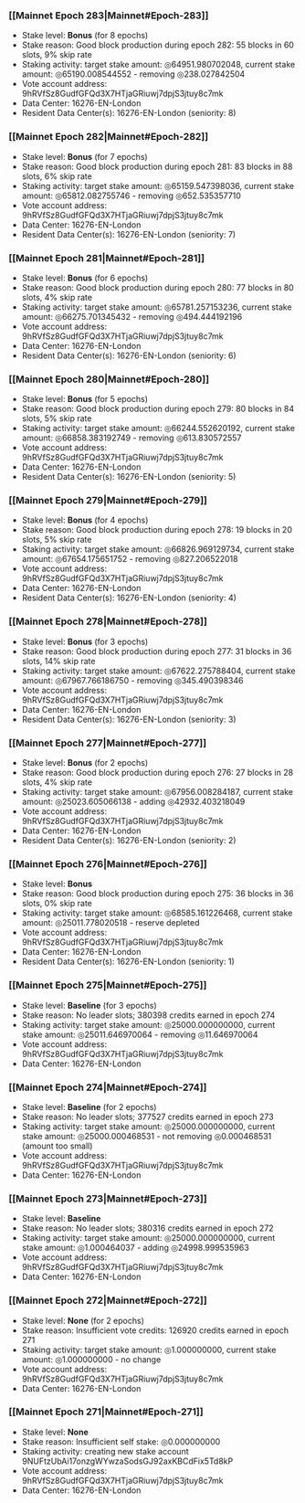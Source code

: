 ### [[Mainnet Epoch 283|Mainnet#Epoch-283]]
* Stake level: **Bonus** (for 8 epochs)
* Stake reason: Good block production during epoch 282: 55 blocks in 60 slots, 9% skip rate
* Staking activity: target stake amount: ◎64951.980702048, current stake amount: ◎65190.008544552 - removing ◎238.027842504
* Vote account address: 9hRVfSz8GudfGFQd3X7HTjaGRiuwj7dpjS3jtuy8c7mk
* Data Center: 16276-EN-London
* Resident Data Center(s): 16276-EN-London (seniority: 8)
### [[Mainnet Epoch 282|Mainnet#Epoch-282]]
* Stake level: **Bonus** (for 7 epochs)
* Stake reason: Good block production during epoch 281: 83 blocks in 88 slots, 6% skip rate
* Staking activity: target stake amount: ◎65159.547398036, current stake amount: ◎65812.082755746 - removing ◎652.535357710
* Vote account address: 9hRVfSz8GudfGFQd3X7HTjaGRiuwj7dpjS3jtuy8c7mk
* Data Center: 16276-EN-London
* Resident Data Center(s): 16276-EN-London (seniority: 7)
### [[Mainnet Epoch 281|Mainnet#Epoch-281]]
* Stake level: **Bonus** (for 6 epochs)
* Stake reason: Good block production during epoch 280: 77 blocks in 80 slots, 4% skip rate
* Staking activity: target stake amount: ◎65781.257153236, current stake amount: ◎66275.701345432 - removing ◎494.444192196
* Vote account address: 9hRVfSz8GudfGFQd3X7HTjaGRiuwj7dpjS3jtuy8c7mk
* Data Center: 16276-EN-London
* Resident Data Center(s): 16276-EN-London (seniority: 6)
### [[Mainnet Epoch 280|Mainnet#Epoch-280]]
* Stake level: **Bonus** (for 5 epochs)
* Stake reason: Good block production during epoch 279: 80 blocks in 84 slots, 5% skip rate
* Staking activity: target stake amount: ◎66244.552620192, current stake amount: ◎66858.383192749 - removing ◎613.830572557
* Vote account address: 9hRVfSz8GudfGFQd3X7HTjaGRiuwj7dpjS3jtuy8c7mk
* Data Center: 16276-EN-London
* Resident Data Center(s): 16276-EN-London (seniority: 5)
### [[Mainnet Epoch 279|Mainnet#Epoch-279]]
* Stake level: **Bonus** (for 4 epochs)
* Stake reason: Good block production during epoch 278: 19 blocks in 20 slots, 5% skip rate
* Staking activity: target stake amount: ◎66826.969129734, current stake amount: ◎67654.175651752 - removing ◎827.206522018
* Vote account address: 9hRVfSz8GudfGFQd3X7HTjaGRiuwj7dpjS3jtuy8c7mk
* Data Center: 16276-EN-London
* Resident Data Center(s): 16276-EN-London (seniority: 4)
### [[Mainnet Epoch 278|Mainnet#Epoch-278]]
* Stake level: **Bonus** (for 3 epochs)
* Stake reason: Good block production during epoch 277: 31 blocks in 36 slots, 14% skip rate
* Staking activity: target stake amount: ◎67622.275788404, current stake amount: ◎67967.766186750 - removing ◎345.490398346
* Vote account address: 9hRVfSz8GudfGFQd3X7HTjaGRiuwj7dpjS3jtuy8c7mk
* Data Center: 16276-EN-London
* Resident Data Center(s): 16276-EN-London (seniority: 3)
### [[Mainnet Epoch 277|Mainnet#Epoch-277]]
* Stake level: **Bonus** (for 2 epochs)
* Stake reason: Good block production during epoch 276: 27 blocks in 28 slots, 4% skip rate
* Staking activity: target stake amount: ◎67956.008284187, current stake amount: ◎25023.605066138 - adding ◎42932.403218049
* Vote account address: 9hRVfSz8GudfGFQd3X7HTjaGRiuwj7dpjS3jtuy8c7mk
* Data Center: 16276-EN-London
* Resident Data Center(s): 16276-EN-London (seniority: 2)
### [[Mainnet Epoch 276|Mainnet#Epoch-276]]
* Stake level: **Bonus**
* Stake reason: Good block production during epoch 275: 36 blocks in 36 slots, 0% skip rate
* Staking activity: target stake amount: ◎68585.161226468, current stake amount: ◎25011.778020518 - reserve depleted
* Vote account address: 9hRVfSz8GudfGFQd3X7HTjaGRiuwj7dpjS3jtuy8c7mk
* Data Center: 16276-EN-London
* Resident Data Center(s): 16276-EN-London (seniority: 1)
### [[Mainnet Epoch 275|Mainnet#Epoch-275]]
* Stake level: **Baseline** (for 3 epochs)
* Stake reason: No leader slots; 380398 credits earned in epoch 274
* Staking activity: target stake amount: ◎25000.000000000, current stake amount: ◎25011.646970064 - removing ◎11.646970064
* Vote account address: 9hRVfSz8GudfGFQd3X7HTjaGRiuwj7dpjS3jtuy8c7mk
* Data Center: 16276-EN-London
### [[Mainnet Epoch 274|Mainnet#Epoch-274]]
* Stake level: **Baseline** (for 2 epochs)
* Stake reason: No leader slots; 377527 credits earned in epoch 273
* Staking activity: target stake amount: ◎25000.000000000, current stake amount: ◎25000.000468531 - not removing ◎0.000468531 (amount too small)
* Vote account address: 9hRVfSz8GudfGFQd3X7HTjaGRiuwj7dpjS3jtuy8c7mk
* Data Center: 16276-EN-London
### [[Mainnet Epoch 273|Mainnet#Epoch-273]]
* Stake level: **Baseline**
* Stake reason: No leader slots; 380316 credits earned in epoch 272
* Staking activity: target stake amount: ◎25000.000000000, current stake amount: ◎1.000464037 - adding ◎24998.999535963
* Vote account address: 9hRVfSz8GudfGFQd3X7HTjaGRiuwj7dpjS3jtuy8c7mk
* Data Center: 16276-EN-London
### [[Mainnet Epoch 272|Mainnet#Epoch-272]]
* Stake level: **None** (for 2 epochs)
* Stake reason: Insufficient vote credits: 126920 credits earned in epoch 271
* Staking activity: target stake amount: ◎1.000000000, current stake amount: ◎1.000000000 - no change
* Vote account address: 9hRVfSz8GudfGFQd3X7HTjaGRiuwj7dpjS3jtuy8c7mk
* Data Center: 16276-EN-London
### [[Mainnet Epoch 271|Mainnet#Epoch-271]]
* Stake level: **None**
* Stake reason: Insufficient self stake: ◎0.000000000
* Staking activity: creating new stake account 9NUFtzUbAi17onzgWYwzaSodsGJ92axKBCdFix5Td8kP
* Vote account address: 9hRVfSz8GudfGFQd3X7HTjaGRiuwj7dpjS3jtuy8c7mk
* Data Center: 16276-EN-London